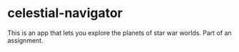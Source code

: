 # celestial-navigator
This is an app that lets you explore the planets of star war worlds. Part of an assignment.
